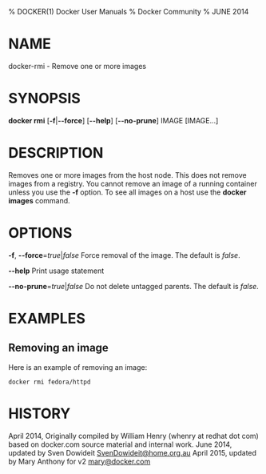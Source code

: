 % DOCKER(1) Docker User Manuals
% Docker Community
% JUNE 2014
# NAME
docker-rmi - Remove one or more images

# SYNOPSIS
**docker rmi**
[**-f**|**--force**]
[**--help**]
[**--no-prune**]
IMAGE [IMAGE...]

# DESCRIPTION

Removes one or more images from the host node. This does not remove images from
a registry. You cannot remove an image of a running container unless you use the
**-f** option. To see all images on a host use the **docker images** command.

# OPTIONS
**-f**, **--force**=*true*|*false*
   Force removal of the image. The default is *false*.

**--help**
  Print usage statement

**--no-prune**=*true*|*false*
   Do not delete untagged parents. The default is *false*.

# EXAMPLES

## Removing an image

Here is an example of removing an image:

    docker rmi fedora/httpd

# HISTORY
April 2014, Originally compiled by William Henry (whenry at redhat dot com)
based on docker.com source material and internal work.
June 2014, updated by Sven Dowideit <SvenDowideit@home.org.au>
April 2015, updated by Mary Anthony for v2 <mary@docker.com>
